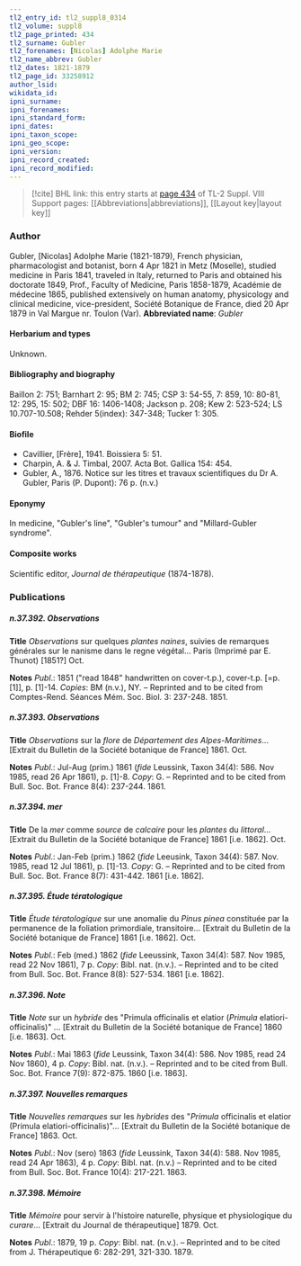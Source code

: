```yaml
---
tl2_entry_id: tl2_suppl8_0314
tl2_volume: suppl8
tl2_page_printed: 434
tl2_surname: Gubler
tl2_forenames: [Nicolas] Adolphe Marie
tl2_name_abbrev: Gubler
tl2_dates: 1821-1879
tl2_page_id: 33258912
author_lsid: 
wikidata_id: 
ipni_surname: 
ipni_forenames: 
ipni_standard_form: 
ipni_dates: 
ipni_taxon_scope: 
ipni_geo_scope: 
ipni_version: 
ipni_record_created: 
ipni_record_modified:
---
```


> [!cite] BHL link: this entry starts at [page 434](https://www.biodiversitylibrary.org/page/33258912) of TL-2 Suppl. VIII
> Support pages: [[Abbreviations|abbreviations]], [[Layout key|layout key]]

### Author

Gubler, \[Nicolas\] Adolphe Marie (1821-1879), French physician, pharmacologist and botanist, born 4 Apr 1821 in Metz (Moselle), studied medicine in Paris 1841, traveled in Italy, returned to Paris and obtained his doctorate 1849, Prof., Faculty of Medicine, Paris 1858-1879, Académie de médecine 1865, published extensively on human anatomy, physicology and clinical medicine, vice-president, Société Botanique de France, died 20 Apr 1879 in Val Margue nr. Toulon (Var). 
**Abbreviated name**: *Gubler*

#### Herbarium and types

Unknown.

#### Bibliography and biography

Baillon 2: 751; Barnhart 2: 95; BM 2: 745; CSP 3: 54-55, 7: 859, 10: 80-81, 12: 295, 15: 502; DBF 16: 1406-1408; Jackson p. 208; Kew 2: 523-524; LS 10.707-10.508; Rehder 5(index): 347-348; Tucker 1: 305.

#### Biofile

- Cavillier, \[Frère\], 1941. Boissiera 5: 51.
- Charpin, A. & J. Timbal, 2007. Acta Bot. Gallica 154: 454.
- Gubler, A., 1876. Notice sur les titres et travaux scientifiques du Dr A. Gubler, Paris (P. Dupont): 76 p. (n.v.)

#### Eponymy

In medicine, "Gubler's line", "Gubler's tumour" and "Millard-Gubler syndrome".

#### Composite works

Scientific editor, *Journal de thérapeutique* (1874-1878).

### Publications

##### n.37.392. Observations

**Title**
*Observations* sur quelques *plantes naines*, suivies de remarques générales sur le nanisme dans le regne végétal... Paris (Imprimé par E. Thunot) \[1851?\] Oct.

**Notes**
*Publ*.: 1851 ("read 1848" handwritten on cover-t.p.), cover-t.p. \[=p. \[1\]\], p. \[1\]-14. *Copies*: BM (n.v.), NY. – Reprinted and to be cited from Comptes-Rend. Séances Mém. Soc. Biol. 3: 237-248. 1851.

##### n.37.393. Observations

**Title**
*Observations* sur la *flore* de *Département des Alpes-Maritimes*... \[Extrait du Bulletin de la Société botanique de France\] 1861. Oct.

**Notes**
*Publ*.: Jul-Aug (prim.) 1861 (*fide* Leussink, Taxon 34(4): 586. Nov 1985, read 26 Apr 1861), p. \[1\]-8. *Copy*: G. – Reprinted and to be cited from Bull. Soc. Bot. France 8(4): 237-244. 1861.

##### n.37.394. mer

**Title**
De la *mer* comme *source* de *calcaire* pour les *plantes* du *littoral*... \[Extrait du Bulletin de la Société botanique de France\] 1861 \[i.e. 1862\]. Oct.

**Notes**
*Publ*.: Jan-Feb (prim.) 1862 (*fide* Leeusink, Taxon 34(4): 587. Nov. 1985, read 12 Jul 1861), p. \[1\]-13. *Copy*: G. – Reprinted and to be cited from Bull. Soc. Bot. France 8(7): 431-442. 1861 \[i.e. 1862\].

##### n.37.395. Étude tératologique

**Title**
*Étude tératologique* sur une anomalie du *Pinus pinea* constituée par la permanence de la foliation primordiale, transitoire... \[Extrait du Bulletin de la Société botanique de France\] 1861 \[i.e. 1862\]. Oct.

**Notes**
*Publ*.: Feb (med.) 1862 (*fide* Leeussink, Taxon 34(4): 587. Nov 1985, read 22 Nov 1861), 7 p. *Copy*: Bibl. nat. (n.v.). – Reprinted and to be cited from Bull. Soc. Bot. France 8(8): 527-534. 1861 \[i.e. 1862\].

##### n.37.396. Note

**Title**
*Note* sur un *hybride* des "Primula officinalis et elatior (*Primula* elatiori-officinalis)" ... \[Extrait du Bulletin de la Société botanique de France\] 1860 \[i.e. 1863\]. Oct.

**Notes**
*Publ*.: Mai 1863 (*fide* Leussink, Taxon 34(4): 586. Nov 1985, read 24 Nov 1860), 4 p.
*Copy*: Bibl. nat. (n.v.). – Reprinted and to be cited from Bull. Soc. Bot. France 7(9): 872-875. 1860 \[i.e. 1863\].

##### n.37.397. Nouvelles remarques

**Title**
*Nouvelles remarques* sur les *hybrides* des "*Primula* officinalis et elatior (Primula elatiori-officinalis)"... \[Extrait du Bulletin de la Société botanique de France\] 1863. Oct.

**Notes**
*Publ*.: Nov (sero) 1863 (*fide* Leussink, Taxon 34(4): 588. Nov 1985, read 24 Apr 1863), 4 p. *Copy*: Bibl. nat. (n.v.) – Reprinted and to be cited from Bull. Soc. Bot. France 10(4): 217-221. 1863.

##### n.37.398. Mémoire

**Title**
*Mémoire* pour servir à l'histoire naturelle, physique et physiologique du *curare*... \[Extrait du Journal de thérapeutique\] 1879. Oct.

**Notes**
*Publ*.: 1879, 19 p. *Copy*: Bibl. nat. (n.v.). – Reprinted and to be cited from J. Thérapeutique 6: 282-291, 321-330. 1879.

